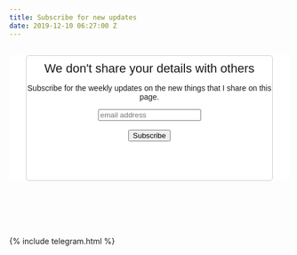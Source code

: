```yaml
---
title: Subscribe for new updates
date: 2019-12-10 06:27:00 Z
---
```


<!-- Begin Mailchimp Signup Form -->
<link href="//cdn-images.mailchimp.com/embedcode/slim-10_7.css" rel="stylesheet" type="text/css">
<style type="text/css">
	#mc_embed_signup{background:#fff; clear:left; font:14px Helvetica,Arial,sans-serif; }
	/* Add your own Mailchimp form style overrides in your site stylesheet or in this style block.
	   We recommend moving this block and the preceding CSS link to the HEAD of your HTML file. */
</style>
<div id="mc_embed_signup">
<form action="https://xyz.us4.list-manage.com/subscribe/post?u=3162fc2b1677f4853e7f9042b&amp;id=0ed16d7962" style="text-align:center; margin: 0 auto;" method="post" id="mc-embedded-subscribe-form" name="mc-embedded-subscribe-form" class="validate" target="_blank" novalidate>
    <div id="mc_embed_signup_scroll" style="border: 1px solid #ccc; border-radius: 5px; padding: 10px 0px 70px 0px; margin: 30px 30px 100px 30px;">
	<label for="mce-EMAIL" style="font-size: 22px; padding-bottom: 30px;">We don't share your details with others</label>
    <p>Subscribe for the weekly updates on the new things that I share on this page.</p>
	<input type="email" value="" name="EMAIL" class="email" id="mce-EMAIL" style="display: inline-block;" placeholder="email address" required>
    <br><br>
    <!-- real people should not fill this in and expect good things - do not remove this or risk form bot signups-->
    <div style="position: absolute; left: -5000px;" aria-hidden="true"><input type="text" name="b_3162fc2b1677f4853e7f9042b_0ed16d7962" tabindex="-1" value=""></div>
    <div class="clear"><input type="submit" value="Subscribe" style="display: inline-block;" name="subscribe" id="mc-embedded-subscribe" class="button"></div>
    </div>
</form>
</div>

{% include telegram.html %}

<!--End mc_embed_signup-->